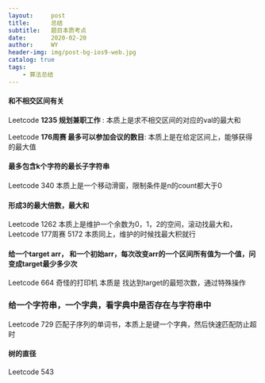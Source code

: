 ```yaml
---
layout:     post
title:      总结
subtitle:   题目本质考点
date:       2020-02-20
author:     WY
header-img: img/post-bg-ios9-web.jpg
catalog: true
tags:
    - 算法总结
---
```

#### 和不相交区间有关
Leetcode **1235 规划兼职工作** : 本质上是求不相交区间的对应的val的最大和

Leetcode **176周赛 最多可以参加会议的数目**: 本质上是在给定区间上，能够获得的最大值
   
 
#### 最多包含k个字符的最长子字符串
Leetcode 340  本质上是一个移动滑窗，限制条件是n的count都大于0



#### 形成3的最大倍数，最大和
Leetcode 1262 本质上是维护一个余数为0，1，2的空间，滚动找最大和，
Leetcode 177周赛 5172 本质同上，维护的时候找最大积就行

#### 给一个target arr， 和一个初始arr，每次改变arr的一个区间所有值为一个值，问变成target最少多少次
Leetcode 664 奇怪的打印机 本质是 找达到target的最短次数，通过特殊操作

### 给一个字符串，一个字典，看字典中是否存在与字符串中
Leetcode 729 匹配子序列的单词书，本质上是键一个字典，然后快速匹配防止超时

#### 树的直径
Leetcode 543